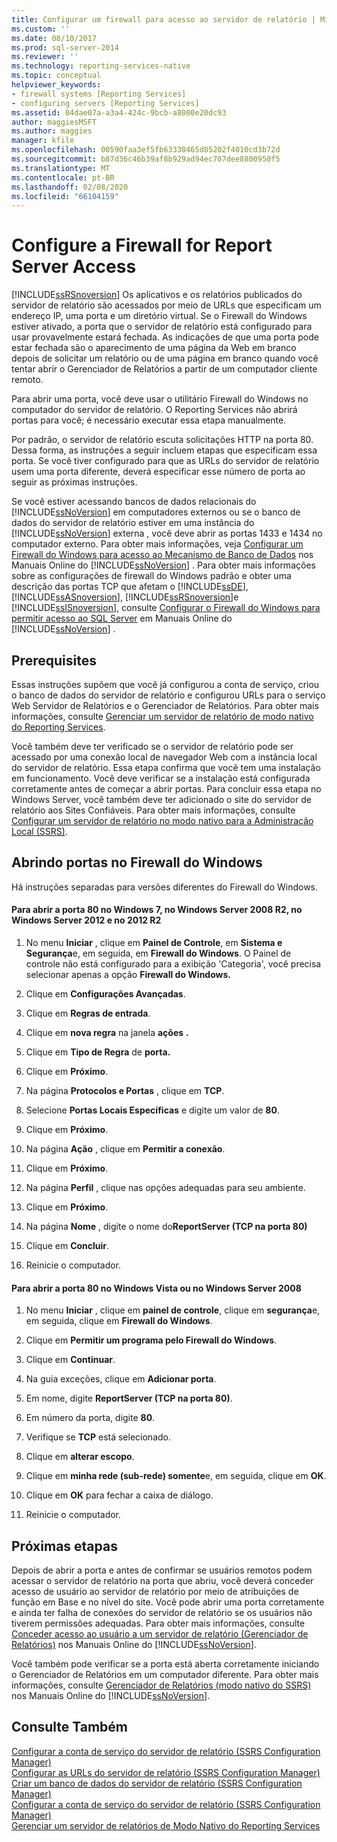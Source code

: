 ```yaml
---
title: Configurar um firewall para acesso ao servidor de relatório | Microsoft Docs
ms.custom: ''
ms.date: 08/10/2017
ms.prod: sql-server-2014
ms.reviewer: ''
ms.technology: reporting-services-native
ms.topic: conceptual
helpviewer_keywords:
- firewall systems [Reporting Services]
- configuring servers [Reporting Services]
ms.assetid: 04dae07a-a3a4-424c-9bcb-a8000e20dc93
author: maggiesMSFT
ms.author: maggies
manager: kfile
ms.openlocfilehash: 00590faa3ef5fb63338465d85202f4010cd3b72d
ms.sourcegitcommit: b87d36c46b39af8b929ad94ec707dee8800950f5
ms.translationtype: MT
ms.contentlocale: pt-BR
ms.lasthandoff: 02/08/2020
ms.locfileid: "66104159"
---
```

# <a name="configure-a-firewall-for-report-server-access"></a>Configure a Firewall for Report Server Access
  [!INCLUDE[ssRSnoversion](../../includes/ssrsnoversion-md.md)] Os aplicativos e os relatórios publicados do servidor de relatório são acessados por meio de URLs que especificam um endereço IP, uma porta e um diretório virtual. Se o Firewall do Windows estiver ativado, a porta que o servidor de relatório está configurado para usar provavelmente estará fechada. As indicações de que uma porta pode estar fechada são o aparecimento de uma página da Web em branco depois de solicitar um relatório ou de uma página em branco quando você tentar abrir o Gerenciador de Relatórios a partir de um computador cliente remoto.  
  
 Para abrir uma porta, você deve usar o utilitário Firewall do Windows no computador do servidor de relatório. O Reporting Services não abrirá portas para você; é necessário executar essa etapa manualmente.  
  
 Por padrão, o servidor de relatório escuta solicitações HTTP na porta 80. Dessa forma, as instruções a seguir incluem etapas que especificam essa porta. Se você tiver configurado para que as URLs do servidor de relatório usem uma porta diferente, deverá especificar esse número de porta ao seguir as próximas instruções.  
  
 Se você estiver acessando bancos de dados relacionais do [!INCLUDE[ssNoVersion](../../includes/ssnoversion-md.md)] em computadores externos ou se o banco de dados do servidor de relatório estiver em uma instância do [!INCLUDE[ssNoVersion](../../includes/ssnoversion-md.md)] externa , você deve abrir as portas 1433 e 1434 no computador externo. Para obter mais informações, veja [Configurar um Firewall do Windows para acesso ao Mecanismo de Banco de Dados](../../database-engine/configure-windows/configure-a-windows-firewall-for-database-engine-access.md) nos Manuais Online do [!INCLUDE[ssNoVersion](../../includes/ssnoversion-md.md)] . Para obter mais informações sobre as configurações de firewall do Windows padrão e obter uma descrição das portas TCP que afetam o [!INCLUDE[ssDE](../../includes/ssde-md.md)], [!INCLUDE[ssASnoversion](../../includes/ssasnoversion-md.md)], [!INCLUDE[ssRSnoversion](../../includes/ssrsnoversion-md.md)]e [!INCLUDE[ssISnoversion](../../includes/ssisnoversion-md.md)], consulte [Configurar o Firewall do Windows para permitir acesso ao SQL Server](../../sql-server/install/configure-the-windows-firewall-to-allow-sql-server-access.md) em Manuais Online do [!INCLUDE[ssNoVersion](../../includes/ssnoversion-md.md)] .  
  
## <a name="prerequisites"></a>Prerequisites  
 Essas instruções supõem que você já configurou a conta de serviço, criou o banco de dados do servidor de relatório e configurou URLs para o serviço Web Servidor de Relatórios e o Gerenciador de Relatórios. Para obter mais informações, consulte [Gerenciar um servidor de relatório de modo nativo do Reporting Services](manage-a-reporting-services-native-mode-report-server.md).  
  
 Você também deve ter verificado se o servidor de relatório pode ser acessado por uma conexão local de navegador Web com a instância local do servidor de relatório. Essa etapa confirma que você tem uma instalação em funcionamento. Você deve verificar se a instalação está configurada corretamente antes de começar a abrir portas. Para concluir essa etapa no Windows Server, você também deve ter adicionado o site do servidor de relatório aos Sites Confiáveis. Para obter mais informações, consulte [Configurar um servidor de relatório no modo nativo para a Administração Local &#40;SSRS&#41;](configure-a-native-mode-report-server-for-local-administration-ssrs.md).  
  
## <a name="opening-ports-in-windows-firewall"></a>Abrindo portas no Firewall do Windows  
 Há instruções separadas para versões diferentes do Firewall do Windows.  
  
#### <a name="to-open-port-80-on-windows-7-windows-server-2008-r2-windows-server-2012-and-2012-r2"></a>Para abrir a porta 80 no Windows 7, no Windows Server 2008 R2, no Windows Server 2012 e no 2012 R2  
  
1.  No menu **Iniciar** , clique em **Painel de Controle**, em **Sistema e Segurança**e, em seguida, em **Firewall do Windows**. O Painel de controle não está configurado para a exibição 'Categoria', você precisa selecionar apenas a opção **Firewall do Windows.**  
  
2.  Clique em **Configurações Avançadas**.  
  
3.  Clique em **Regras de entrada**.  
  
4.  Clique em **nova regra** na janela **ações** **.**  
  
5.  Clique em **Tipo de Regra** de **porta.**  
  
6.  Clique em **Próximo**.  
  
7.  Na página **Protocolos e Portas** , clique em **TCP**.  
  
8.  Selecione **Portas Locais Específicas** e digite um valor de **80**.  
  
9. Clique em **Próximo**.  
  
10. Na página **Ação** , clique em **Permitir a conexão**.  
  
11. Clique em **Próximo**.  
  
12. Na página **Perfil** , clique nas opções adequadas para seu ambiente.  
  
13. Clique em **Próximo**.  
  
14. Na página **Nome** , digite o nome do**ReportServer (TCP na porta 80)**  
  
15. Clique em **Concluir**.  
  
16. Reinicie o computador.  
  
#### <a name="to-open-port-80-on-windows-vista-or-windows-server-2008"></a>Para abrir a porta 80 no Windows Vista ou no Windows Server 2008  
  
1.  No menu **Iniciar** , clique em **painel de controle**, clique em **segurança**e, em seguida, clique em **Firewall do Windows**.  
  
2.  Clique em **Permitir um programa pelo Firewall do Windows**.  
  
3.  Clique em **Continuar**.  
  
4.  Na guia exceções, clique em **Adicionar porta**.  
  
5.  Em nome, digite **ReportServer (TCP na porta 80)**.  
  
6.  Em número da porta, digite **80**.  
  
7.  Verifique se **TCP** está selecionado.  
  
8.  Clique em **alterar escopo**.  
  
9. Clique em **minha rede (sub-rede) somente**e, em seguida, clique em **OK**.  
  
10. Clique em **OK** para fechar a caixa de diálogo.  
  
11. Reinicie o computador.  
  
## <a name="next-steps"></a>Próximas etapas  
 Depois de abrir a porta e antes de confirmar se usuários remotos podem acessar o servidor de relatório na porta que abriu, você deverá conceder acesso de usuário ao servidor de relatório por meio de atribuições de função em Base e no nível do site. Você pode abrir uma porta corretamente e ainda ter falha de conexões do servidor de relatório se os usuários não tiverem permissões adequadas. Para obter mais informações, consulte [Conceder acesso ao usuário a um servidor de relatório &#40;Gerenciador de Relatórios&#41;](../security/grant-user-access-to-a-report-server.md) nos Manuais Online do [!INCLUDE[ssNoVersion](../../includes/ssnoversion-md.md)].  
  
 Você também pode verificar se a porta está aberta corretamente iniciando o Gerenciador de Relatórios em um computador diferente. Para obter mais informações, consulte [Gerenciador de Relatórios &#40;modo nativo do SSRS&#41;](../report-manager-ssrs-native-mode.md) nos Manuais Online do [!INCLUDE[ssNoVersion](../../includes/ssnoversion-md.md)].  
  
## <a name="see-also"></a>Consulte Também  
 [Configurar a conta de serviço do servidor de relatório &#40;SSRS Configuration Manager&#41;](../install-windows/configure-the-report-server-service-account-ssrs-configuration-manager.md)   
 [Configurar as URLs do servidor de relatório &#40;SSRS Configuration Manager&#41;](../install-windows/configure-report-server-urls-ssrs-configuration-manager.md)   
 [Criar um banco de dados do servidor de relatório &#40;SSRS Configuration Manager&#41;](../../sql-server/install/create-a-report-server-database-ssrs-configuration-manager.md)   
 [Configurar a conta de serviço do servidor de relatório &#40;SSRS Configuration Manager&#41;](../install-windows/configure-the-report-server-service-account-ssrs-configuration-manager.md)   
 [Gerenciar um servidor de relatórios de Modo Nativo do Reporting Services](manage-a-reporting-services-native-mode-report-server.md)  
  
  
